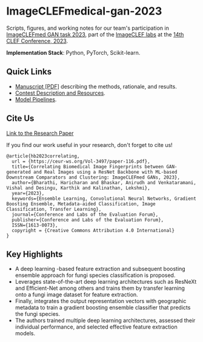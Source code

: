 # ImageCLEFmedical-gan-2023

Scripts, figures, and working notes for our team's participation in [ImageCLEFmed GAN task 2023](https://www.imageclef.org/2023/medical/gans), part of the [ImageCLEF labs](https://www.imageclef.org/2023) at the [14th CLEF Conference, 2023](https://clef2023.clef-initiative.eu/index.php).

**Implementation Stack**: Python, PyTorch, Scikit-learn.

## Quick Links

- [Manuscript [PDF]](https://ceur-ws.org/Vol-3497/paper-116.pdf) describing the methods, rationale, and results.
- [Contest Description and Resources](https://www.imageclef.org/2023/medical/gans).
- [Model Pipelines](./src/).


## Cite Us

[Link to the Research Paper](https://ceur-ws.org/Vol-3497/paper-116.pdf)

If you find our work useful in your research, don't forget to cite us!

```
@article{hb2023correlating,
  url = {https://ceur-ws.org/Vol-3497/paper-116.pdf},
  title={Correlating Biomedical Image Fingerprints between GAN-generated and Real Images using a ResNet Backbone with ML-based Downstream Comparators and Clustering: ImageCLEFmed GANs, 2023},
  author={Bharathi, Haricharan and Bhaskar, Anirudh and Venkataramani, Vishal and Desingu, Karthik and Kalinathan, Lekshmi},
  year={2023},
  keywords={Ensemble Learning, Convolutional Neural Networks, Gradient Boosting Ensemble, Metadata-aided Classification, Image Classification, Transfer Learning},
  journal={Conference and Labs of the Evaluation Forum},
  publisher={Conference and Labs of the Evaluation Forum},
  ISSN={1613-0073},  
  copyright = {Creative Commons Attribution 4.0 International}
}
```

## Key Highlights

- A deep learning -based feature extraction and subsequent boosting ensemble approach for fungi species classification is proposed.
- Leverages state-of-the-art deep learning architectures such as ResNeXt and Efficient-Net among others and trains them by transfer learning onto a fungi image dataset for feature extraction.
- Finally, integrates the output representation vectors with geographic metadata to train a gradient boosting ensemble classifier that predicts the fungi species. 
- The authors trained multiple deep learning architectures, assessed their individual performance, and selected effective feature extraction models.

